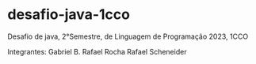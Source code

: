 # desafio-java-1cco
Desafio de java, 2°Semestre, de Linguagem de Programação 2023, 1CCO 


Integrantes: 
Gabriel B.
Rafael Rocha
Rafael Scheneider
